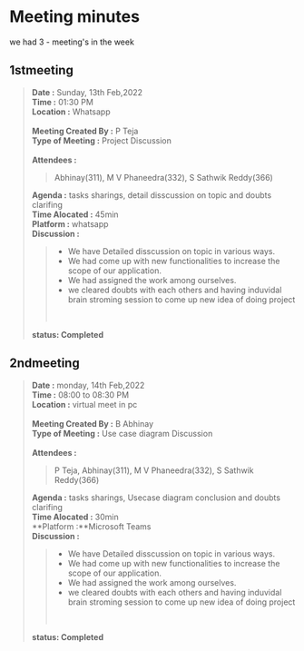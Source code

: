 # Meeting minutes
we had 3 - meeting's in the week
## 1stmeeting
> **Date :** Sunday, 13th Feb,2022<br>
> **Time :** 01:30 PM<br>
> **Location :** Whatsapp<br>
> <br>
> **Meeting Created By :** P Teja<br>
> **Type of Meeting :** Project Discussion<br>
> <br>
> **Attendees :** 
>> Abhinay(311), M V Phaneedra(332), S Sathwik Reddy(366)<br>
>
> **Agenda :** tasks sharings, detail disscussion on topic and doubts clarifing<br>
> **Time Alocated :** 45min<br>
> **Platform :** whatsapp<br>
> **Discussion :**<br>
>> * We have Detailed disscussion on topic in various ways.
>> * We had come up with new functionalities to increase the scope of our application.
>> * We had assigned the work among ourselves.
>> * we cleared doubts with each others and having induvidal brain stroming session to come up new idea of doing project 
>> <br>
> **status: Completed**<br>

## 2ndmeeting
> **Date :** monday, 14th Feb,2022<br>
> **Time :** 08:00 to 08:30 PM<br>
> **Location :** virtual meet in pc<br>
> <br>
> **Meeting Created By :** B Abhinay <br>
> **Type of Meeting :** Use case diagram Discussion<br>
> <br>
> **Attendees :** 
>> P Teja, Abhinay(311), M V Phaneedra(332), S Sathwik Reddy(366)<br>
>
> **Agenda :** tasks sharings, Usecase diagram conclusion and doubts clarifing<br>
> **Time Alocated :** 30min<br>
> **Platform :**Microsoft Teams <br>
> **Discussion :**<br>
>> * We have Detailed disscussion on topic in various ways.
>> * We had come up with new functionalities to increase the scope of our application.
>> * We had assigned the work among ourselves.
>> * we cleared doubts with each others and having induvidal brain stroming session to come up new idea of doing project 
>> <br>
> **status: Completed**<br>


